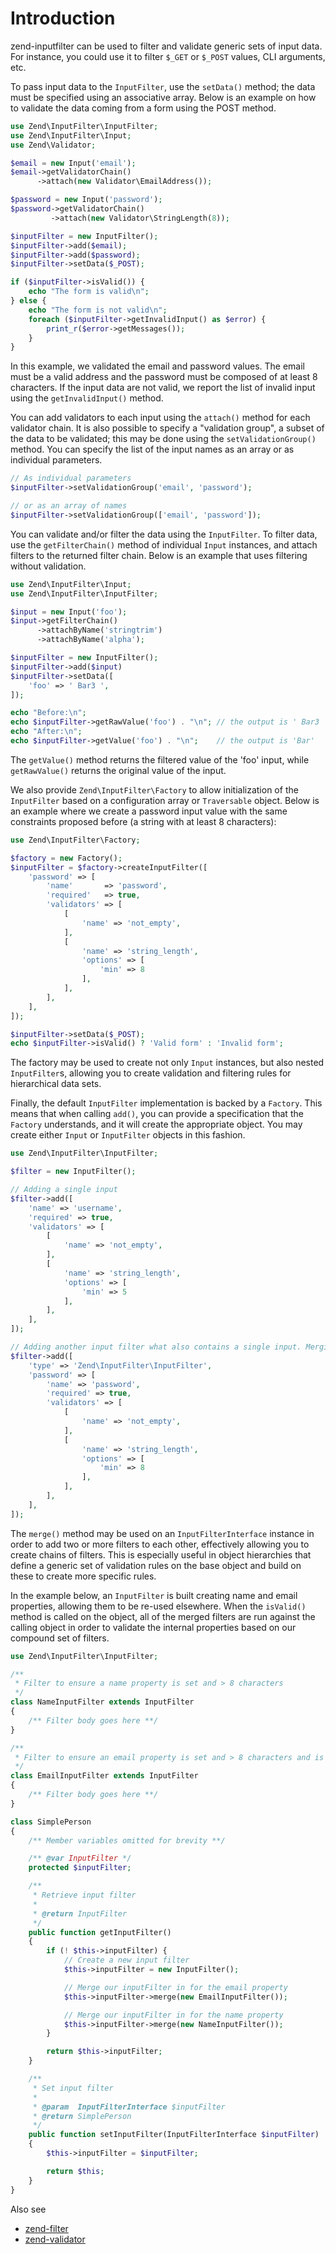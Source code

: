 # Introduction

zend-inputfilter can be used to filter and validate generic sets of input data.
For instance, you could use it to filter `$_GET` or `$_POST` values, CLI
arguments, etc.

To pass input data to the `InputFilter`, use the `setData()` method; the data
must be specified using an associative array. Below is an example on how to
validate the data coming from a form using the POST method.

```php
use Zend\InputFilter\InputFilter;
use Zend\InputFilter\Input;
use Zend\Validator;

$email = new Input('email');
$email->getValidatorChain()
      ->attach(new Validator\EmailAddress());

$password = new Input('password');
$password->getValidatorChain()
         ->attach(new Validator\StringLength(8));

$inputFilter = new InputFilter();
$inputFilter->add($email);
$inputFilter->add($password);
$inputFilter->setData($_POST);

if ($inputFilter->isValid()) {
    echo "The form is valid\n";
} else {
    echo "The form is not valid\n";
    foreach ($inputFilter->getInvalidInput() as $error) {
        print_r($error->getMessages());
    }
}
```

In this example, we validated the email and password values. The email must be a
valid address and the password must be composed of at least 8 characters. If the
input data are not valid, we report the list of invalid input using the
`getInvalidInput()` method.

You can add validators to each input using the `attach()` method for each
validator chain. It is also possible to specify a "validation group", a subset
of the data to be validated; this may be done using the `setValidationGroup()`
method. You can specify the list of the input names as an array or as individual
parameters.

```php
// As individual parameters
$inputFilter->setValidationGroup('email', 'password');

// or as an array of names
$inputFilter->setValidationGroup(['email', 'password']);
```

You can validate and/or filter the data using the `InputFilter`. To filter data,
use the `getFilterChain()` method of individual `Input` instances, and attach
filters to the returned filter chain. Below is an example that uses filtering
without validation.

```php
use Zend\InputFilter\Input;
use Zend\InputFilter\InputFilter;

$input = new Input('foo');
$input->getFilterChain()
      ->attachByName('stringtrim')
      ->attachByName('alpha');

$inputFilter = new InputFilter();
$inputFilter->add($input)
$inputFilter->setData([
    'foo' => ' Bar3 ',
]);

echo "Before:\n";
echo $inputFilter->getRawValue('foo') . "\n"; // the output is ' Bar3 '
echo "After:\n";
echo $inputFilter->getValue('foo') . "\n";    // the output is 'Bar'
```

The `getValue()` method returns the filtered value of the 'foo' input, while
`getRawValue()` returns the original value of the input.

We also provide `Zend\InputFilter\Factory` to allow initialization of the
`InputFilter` based on a configuration array or `Traversable` object. Below is
an example where we create a password input value with the same constraints
proposed before (a string with at least 8 characters):

```php
use Zend\InputFilter\Factory;

$factory = new Factory();
$inputFilter = $factory->createInputFilter([
    'password' => [
        'name'       => 'password',
        'required'   => true,
        'validators' => [
            [
                'name' => 'not_empty',
            ],
            [
                'name' => 'string_length',
                'options' => [
                    'min' => 8
                ],
            ],
        ],
    ],
]);

$inputFilter->setData($_POST);
echo $inputFilter->isValid() ? 'Valid form' : 'Invalid form';
```

The factory may be used to create not only `Input` instances, but also nested
`InputFilter`s, allowing you to create validation and filtering rules for
hierarchical data sets.

Finally, the default `InputFilter` implementation is backed by a `Factory`. This
means that when calling `add()`, you can provide a specification that the
`Factory` understands, and it will create the appropriate object. You may
create either `Input` or `InputFilter` objects in this fashion.

```php
use Zend\InputFilter\InputFilter;

$filter = new InputFilter();

// Adding a single input
$filter->add([
    'name' => 'username',
    'required' => true,
    'validators' => [
        [
            'name' => 'not_empty',
        ],
        [
            'name' => 'string_length',
            'options' => [
                'min' => 5
            ],
        ],
    ],
]);

// Adding another input filter what also contains a single input. Merging both.
$filter->add([
    'type' => 'Zend\InputFilter\InputFilter',
    'password' => [
        'name' => 'password',
        'required' => true,
        'validators' => [
            [
                'name' => 'not_empty',
            ],
            [
                'name' => 'string_length',
                'options' => [
                    'min' => 8
                ],
            ],
        ],
    ],
]);
```

The `merge()` method may be used on an `InputFilterInterface` instance in order
to add two or more filters to each other, effectively allowing you to create
chains of filters. This is especially useful in object hierarchies that define a
generic set of validation rules on the base object and build on these to create
more specific rules.

In the example below, an `InputFilter` is built creating name and email
properties, allowing them to be re-used elsewhere. When the `isValid()` method
is called on the object, all of the merged filters are run against the calling
object in order to validate the internal properties based on our compound set of
filters.

```php
use Zend\InputFilter\InputFilter;

/**
 * Filter to ensure a name property is set and > 8 characters
 */
class NameInputFilter extends InputFilter
{
    /** Filter body goes here **/
}

/**
 * Filter to ensure an email property is set and > 8 characters and is valid
 */
class EmailInputFilter extends InputFilter
{
    /** Filter body goes here **/
}

class SimplePerson
{
    /** Member variables omitted for brevity **/

    /** @var InputFilter */
    protected $inputFilter;

    /**
     * Retrieve input filter
     *
     * @return InputFilter
     */
    public function getInputFilter()
    {
        if (! $this->inputFilter) {
            // Create a new input filter
            $this->inputFilter = new InputFilter();

            // Merge our inputFilter in for the email property
            $this->inputFilter->merge(new EmailInputFilter());

            // Merge our inputFilter in for the name property
            $this->inputFilter->merge(new NameInputFilter());
        }

        return $this->inputFilter;
    }

    /**
     * Set input filter
     *
     * @param  InputFilterInterface $inputFilter
     * @return SimplePerson
     */
    public function setInputFilter(InputFilterInterface $inputFilter)
    {
        $this->inputFilter = $inputFilter;

        return $this;
    }
}
```

Also see

- [zend-filter](https://zendframework.github.io/zend-filter/)
- [zend-validator](https://github.com/zendframework/zend-validator/)
